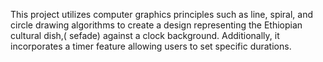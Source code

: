 This project utilizes computer graphics principles such as line, spiral, and circle drawing algorithms to create a design representing the Ethiopian cultural dish,( sefade) against a clock background.
Additionally, it incorporates a timer feature allowing users to set specific durations.
